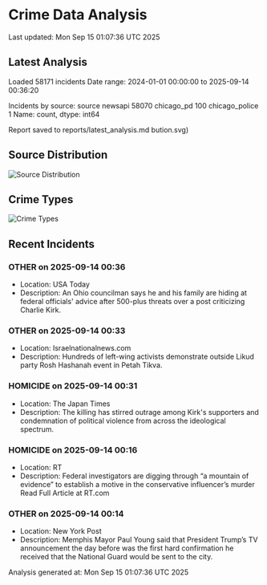 # Crime Data Analysis
Last updated: Mon Sep 15 01:07:36 UTC 2025

## Latest Analysis

Loaded 58171 incidents
Date range: 2024-01-01 00:00:00 to 2025-09-14 00:36:20

Incidents by source:
source
newsapi           58070
chicago_pd          100
chicago_police        1
Name: count, dtype: int64

Report saved to reports/latest_analysis.md
bution.svg)

## Source Distribution
![Source Distribution](images/source_distribution.svg)

## Crime Types
![Crime Types](images/crime_types.svg)

## Recent Incidents

### OTHER on 2025-09-14 00:36
- Location: USA Today
- Description: An Ohio councilman says he and his family are hiding at federal officials' advice after 500-plus threats over a post criticizing Charlie Kirk.


### OTHER on 2025-09-14 00:33
- Location: Israelnationalnews.com
- Description: Hundreds of left-wing activists demonstrate outside Likud party Rosh Hashanah event in Petah Tikva.


### HOMICIDE on 2025-09-14 00:31
- Location: The Japan Times
- Description: The killing has stirred outrage among Kirk's supporters and condemnation of political violence from across the ideological spectrum.


### HOMICIDE on 2025-09-14 00:16
- Location: RT
- Description: Federal investigators are digging through “a mountain of evidence” to establish a motive in the conservative influencer’s murder Read Full Article at RT.com


### OTHER on 2025-09-14 00:14
- Location: New York Post
- Description: Memphis Mayor Paul Young said that President Trump’s TV announcement the day before was the first hard confirmation he received that the National Guard would be sent to the city.

Analysis generated at: Mon Sep 15 01:07:36 UTC 2025

